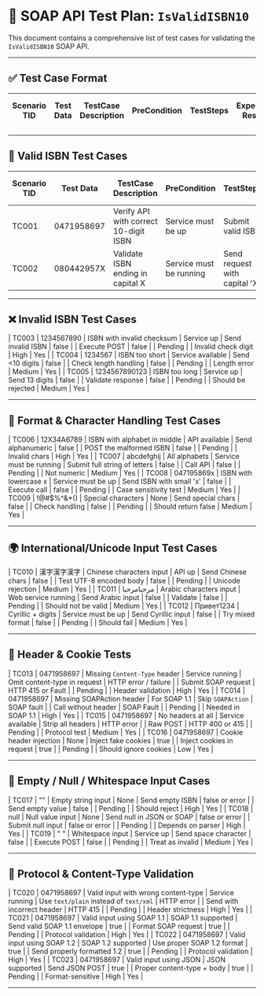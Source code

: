 
# 📘 SOAP API Test Plan: `IsValidISBN10`

This document contains a comprehensive list of test cases for validating the `IsValidISBN10` SOAP API.

---

## ✅ Test Case Format

| Scenario TID | Test Data | TestCase Description | PreCondition | TestSteps | Expected Result | Actual Result | Steps to Execute | Expected Result | Actual Result | Status | Executed QA Name | Misc (Comments) | Priority | Is Automated |
| ------------ | --------- | -------------------- | ------------ | --------- | --------------- | ------------- | ---------------- | --------------- | ------------- | ------ | ---------------- | --------------- | -------- | ------------ |

---

## 🔹 Valid ISBN Test Cases

| Scenario TID | Test Data  | TestCase Description                  | PreCondition            | TestSteps                     | Expected Result | Actual Result | Steps to Execute  | Expected Result | Actual Result | Status  | Executed QA Name | Misc (Comments) | Priority | Is Automated |
| ------------ | ---------- | ------------------------------------- | ----------------------- | ----------------------------- | --------------- | ------------- | ----------------- | --------------- | ------------- | ------- | ---------------- | --------------- | -------- | ------------ |
| TC001        | 0471958697 | Verify API with correct 10-digit ISBN | Service must be up      | Submit valid ISBN             | true            |               | POST SOAP request | true            |               | Pending |                  | Standard test   | High     | Yes          |
| TC002        | 080442957X | Validate ISBN ending in capital X     | Service must be running | Send request with capital 'X' | true            |               | SOAP/JSON request | true            |               | Pending |                  | Valid 'X' case  | High     | Yes          |

---

## ❌ Invalid ISBN Test Cases

\| TC003 | 1234567890 | ISBN with invalid checksum | Service up | Send invalid ISBN | false |  | Execute POST | false |  | Pending |  | Invalid check digit | High | Yes |
\| TC004 | 1234567 | ISBN too short | Service available | Send <10 digits | false |  | Check length handling | false |  | Pending |  | Length error | Medium | Yes |
\| TC005 | 1234567890123 | ISBN too long | Service up | Send 13 digits | false |  | Validate response | false |  | Pending |  | Should be rejected | Medium | Yes |

---

## 🔡 Format & Character Handling Test Cases

\| TC006 | 12X34A6789 | ISBN with alphabet in middle | API available | Send alphanumeric | false |  | POST the malformed ISBN | false |  | Pending |  | Invalid chars | High | Yes |
\| TC007 | abcdefghij | All alphabets | Service must be running | Submit full string of letters | false |  | Call API | false |  | Pending |  | Not numeric | Medium | Yes |
\| TC008 | 047195869x | ISBN with lowercase x | Service must be up | Send ISBN with small 'x' | false |  | Execute call | false |  | Pending |  | Case sensitivity test | Medium | Yes |
\| TC009 | !@#\$%^&\*() | Special characters | None | Send special chars | false |  | Check handling | false |  | Pending |  | Should return false | Medium | Yes |

---

## 🌍 International/Unicode Input Test Cases

\| TC010 | 漢字漢字漢字 | Chinese characters input | API up | Send Chinese chars | false |  | Test UTF-8 encoded body | false |  | Pending |  | Unicode rejection | Medium | Yes |
\| TC011 | مرحبامرحبا | Arabic characters input | Web service running | Send Arabic input | false |  | Validate | false |  | Pending |  | Should not be valid | Medium | Yes |
\| TC012 | Привет1234 | Cyrillic + digits | Service must be up | Send Cyrillic input | false |  | Try mixed format | false |  | Pending |  | Should fail | Medium | Yes |

---

## 🔐 Header & Cookie Tests

\| TC013 | 0471958697 | Missing `Content-Type` header | Service running | Omit content-type in request | HTTP error / failure |  | Submit SOAP request | HTTP 415 or Fault |  | Pending |  | Header validation | High | Yes |
\| TC014 | 0471958697 | Missing SOAPAction header | For SOAP 1.1 | Skip `SOAPAction` | SOAP fault |  | Call without header | SOAP Fault |  | Pending |  | Needed in SOAP 1.1 | High | Yes |
\| TC015 | 0471958697 | No headers at all | Service available | Strip all headers | HTTP error |  | Raw POST | HTTP 400 or 415 |  | Pending |  | Protocol test | Medium | Yes |
\| TC016 | 0471958697 | Cookie header injection | None | Inject fake cookies | true |  | Inject cookies in request | true |  | Pending |  | Should ignore cookies | Low | Yes |

---

## 🧾 Empty / Null / Whitespace Input Cases

\| TC017 | "" | Empty string input | None | Send empty ISBN | false or error |  | Send empty value | false |  | Pending |  | Should reject | High | Yes |
\| TC018 | null | Null value input | None | Send null in JSON or SOAP | false or error |  | Submit null input | false or error |  | Pending |  | Depends on parser | High | Yes |
\| TC019 | " " | Whitespace input | Service up | Send space character | false |  | Execute POST | false |  | Pending |  | Treat as invalid | Medium | Yes |

---

## 🧪 Protocol & Content-Type Validation

\| TC020 | 0471958697 | Valid input with wrong content-type | Service running | Use `text/plain` instead of `text/xml` | HTTP error |  | Send with incorrect header | HTTP 415 |  | Pending |  | Header strictness | High | Yes |
\| TC021 | 0471958697 | Valid input using SOAP 1.1 | SOAP 1.1 supported | Send valid SOAP 1.1 envelope | true |  | Format SOAP request | true |  | Pending |  | Protocol validation | High | Yes |
\| TC022 | 0471958697 | Valid input using SOAP 1.2 | SOAP 1.2 supported | Use proper SOAP 1.2 format | true |  | Send properly formatted 1.2 | true |  | Pending |  | Protocol validation | High | Yes |
\| TC023 | 0471958697 | Valid input using JSON | JSON supported | Send JSON POST | true |  | Proper content-type + body | true |  | Pending |  | Format-sensitive | High | Yes |

---

